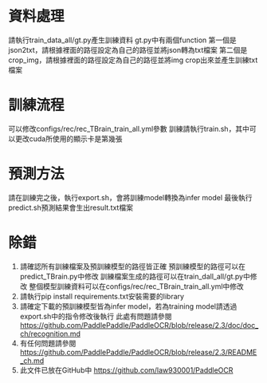 # 資料處理
請執行train_data_all/gt.py產生訓練資料
gt.py中有兩個function
第一個是json2txt，請根據裡面的路徑設定為自己的路徑並將json轉為txt檔案
第二個是crop_img，請根據裡面的路徑設定為自己的路徑並將img crop出來並產生訓練txt檔案

# 訓練流程
可以修改configs/rec/rec_TBrain_train_all.yml參數
訓練請執行train.sh，其中可以更改cuda所使用的顯示卡是第幾張

# 預測方法
請在訓練完之後，執行export.sh，會將訓練model轉換為infer model
最後執行predict.sh預測結果會生出result.txt檔案

# 除錯
1. 請確認所有訓練檔案及預訓練模型的路徑皆正確
預訓練模型的路徑可以在predict_TBrain.py中修改
訓練檔案生成的路徑可以在train_dall_all/gt.py中修改
整個模型訓練資料可以在configs/rec/rec_TBrain_train_all.yml中修改
2. 請執行pip install requirements.txt安裝需要的library
3. 請確定下載的預訓練模型皆為infer model，若為training model請透過export.sh中的指令修改後執行
此處有問題請參閱 https://github.com/PaddlePaddle/PaddleOCR/blob/release/2.3/doc/doc_ch/recognition.md
4. 有任何問題請參閱 https://github.com/PaddlePaddle/PaddleOCR/blob/release/2.3/README_ch.md
5. 此文件已放在GitHub中 https://github.com/law930001/PaddleOCR

